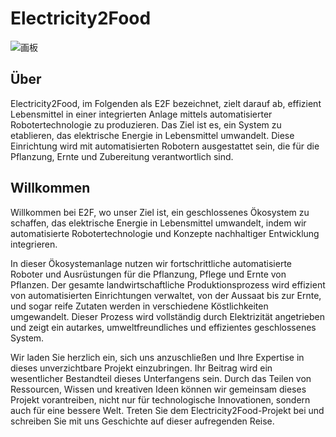# Electricity2Food

![画板](https://github.com/KL-RA/Electricity2Food/assets/19252069/67edd3be-34f5-47bf-9b48-f68a427a045a)

## Über

Electricity2Food, im Folgenden als E2F bezeichnet, zielt darauf ab, effizient Lebensmittel in einer integrierten Anlage mittels automatisierter Robotertechnologie zu produzieren. Das Ziel ist es, ein System zu etablieren, das elektrische Energie in Lebensmittel umwandelt. Diese Einrichtung wird mit automatisierten Robotern ausgestattet sein, die für die Pflanzung, Ernte und Zubereitung verantwortlich sind.

## Willkommen

Willkommen bei E2F, wo unser Ziel ist, ein geschlossenes Ökosystem zu schaffen, das elektrische Energie in Lebensmittel umwandelt, indem wir automatisierte Robotertechnologie und Konzepte nachhaltiger Entwicklung integrieren.

In dieser Ökosystemanlage nutzen wir fortschrittliche automatisierte Roboter und Ausrüstungen für die Pflanzung, Pflege und Ernte von Pflanzen. Der gesamte landwirtschaftliche Produktionsprozess wird effizient von automatisierten Einrichtungen verwaltet, von der Aussaat bis zur Ernte, und sogar reife Zutaten werden in verschiedene Köstlichkeiten umgewandelt. Dieser Prozess wird vollständig durch Elektrizität angetrieben und zeigt ein autarkes, umweltfreundliches und effizientes geschlossenes System.

Wir laden Sie herzlich ein, sich uns anzuschließen und Ihre Expertise in dieses unverzichtbare Projekt einzubringen. Ihr Beitrag wird ein wesentlicher Bestandteil dieses Unterfangens sein. Durch das Teilen von Ressourcen, Wissen und kreativen Ideen können wir gemeinsam dieses Projekt vorantreiben, nicht nur für technologische Innovationen, sondern auch für eine bessere Welt. Treten Sie dem Electricity2Food-Projekt bei und schreiben Sie mit uns Geschichte auf dieser aufregenden Reise.
